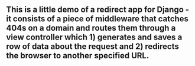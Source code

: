 ## This is a little demo of a redirect app for Django - it consists of a piece of middleware that catches 404s on a domain and routes them through a view controller which 1) generates and saves a row of data about the request and 2) redirects the browser to another specified URL.
